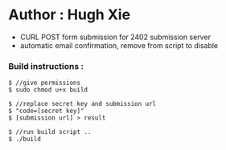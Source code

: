 # Author : Hugh Xie

 - CURL POST form submission for 2402 submission server
 - automatic email confirmation, remove from script to disable


### Build instructions :
```
$ //give permissions
$ sudo chmod u+x build
```

```
$ //replace secret key and submission url
$ "code=[secret key]"
$ [submission url] > result
```

```
$ //run build script ..
$ ./build
```

